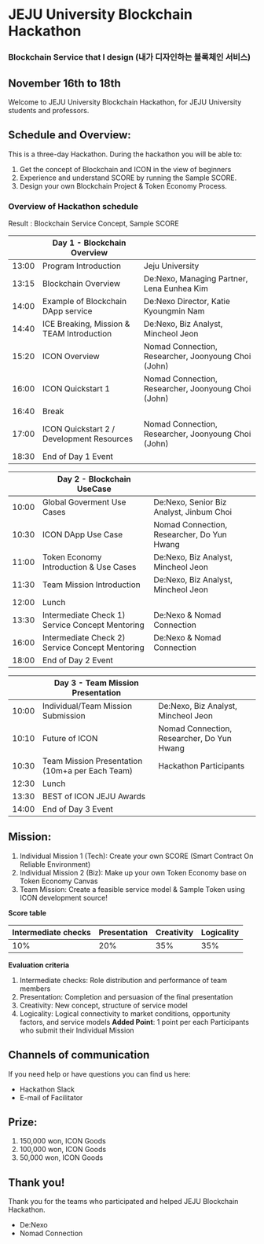 
# JEJU University Blockchain Hackathon
### Blockchain Service that I design (내가 디자인하는 블록체인 서비스)

## November 16th to 18th
Welcome to JEJU University Blockchain Hackathon, for JEJU University students and professors. 

## Schedule and Overview:
This is a three-day Hackathon. 
During the hackathon you will be able to:
1. Get the concept of Blockchain and ICON in the view of beginners
2. Experience and understand SCORE by running the Sample SCORE.
3. Design your own Blockchain Project & Token Economy Process.

### Overview of Hackathon schedule
Result : Blockchain Service Concept, Sample SCORE

|| Day 1 - Blockchain Overview  ||
------|------------------------------|-------      
13:00 | Program Introduction | Jeju University
13:15 | Blockchain Overview | De:Nexo, Managing Partner, Lena Eunhea Kim
14:00 | Example of Blockchain DApp service | De:Nexo Director, Katie Kyoungmin Nam
14:40 | ICE Breaking, Mission & TEAM Introduction | De:Nexo, Biz Analyst, Mincheol Jeon
15:20 | ICON Overview | Nomad Connection, Researcher, Joonyoung Choi (John)
16:00 | ICON Quickstart 1 | Nomad Connection, Researcher, Joonyoung Choi (John)
16:40 | Break | 
17:00 | ICON Quickstart 2 / Development Resources | Nomad Connection, Researcher, Joonyoung Choi (John)
18:30 | End of Day 1 Event | 

|| Day 2 - Blockchain UseCase ||
------|------------------------------|-------      
10:00 | Global Goverment Use Cases | De:Nexo, Senior Biz Analyst, Jinbum Choi
10:30 | ICON DApp Use Case | Nomad Connection, Researcher, Do Yun Hwang
11:00 | Token Economy Introduction & Use Cases | De:Nexo, Biz Analyst, Mincheol Jeon
11:30 | Team Mission Introduction | De:Nexo, Biz Analyst, Mincheol Jeon
12:00 | Lunch
13:30 | Intermediate Check 1) Service Concept Mentoring | De:Nexo & Nomad Connection
16:00 | Intermediate Check 2) Service Concept Mentoring | De:Nexo & Nomad Connection
18:00 | End of Day 2 Event | 

|| Day 3 - Team Mission Presentation  ||
------|------------------------------|-------      
10:00 | Individual/Team Mission Submission | De:Nexo, Biz Analyst, Mincheol Jeon
10:10 | Future of ICON | Nomad Connection, Researcher, Do Yun Hwang
10:30 | Team Mission Presentation (10m+a per Each Team) | Hackathon Participants
12:30 | Lunch | 
13:30 | BEST of ICON JEJU Awards |
14:00 | End of Day 3 Event | 

## Mission:
1. Individual Mission 1 (Tech): Create your own SCORE (Smart Contract On Reliable Environment)
2. Individual Mission 2 (Biz): Make up your own Token Economy base on Token Economy Canvas
3. Team Mission: Create a feasible service model & Sample Token using ICON development source!

**Score table**

Intermediate checks | Presentation | Creativity | Logicality
--------------------|--------------|------------|-----------
10% | 20% | 35% | 35%

**Evaluation criteria**
1. Intermediate checks: Role distribution and performance of team members
2. Presentation: Completion and persuasion of the final presentation
3. Creativity: New concept, structure of service model
4. Logicality: Logical connectivity to market conditions, opportunity factors, and service models
**Added Point**: 1 point per each Participants who submit their Individual Mission

## Channels of communication
If you need help or have questions you can find us here:
- Hackathon Slack
- E-mail of Facilitator

## Prize:
1. 150,000 won, ICON Goods
2. 100,000 won, ICON Goods
3. 50,000 won, ICON Goods

## Thank you!
Thank you for the teams who participated and helped JEJU Blockchain Hackathon.

- De:Nexo
- Nomad Connection
